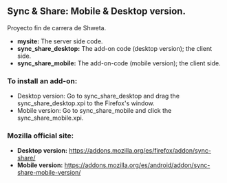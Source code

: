 Sync & Share: Mobile & Desktop version.
------------------------------------------------------------------------------------------------------------
Proyecto fin de carrera de Shweta.

* **mysite:** The server side code.
* **sync_share_desktop:** The add-on code (desktop version); the client side.
* **sync_share_mobile:** The add-on-code (mobile version); the client side.

### To install an add-on:
* Desktop version: Go to sync_share_desktop and drag the sync_share_desktop.xpi to the Firefox's window.
* Mobile version: Go to sync_share_mobile and click the sync_share_mobile.xpi.

### Mozilla official site:
* **Desktop version:** <a href="https://addons.mozilla.org/es/firefox/addon/sync-share/">https://addons.mozilla.org/es/firefox/addon/sync-share/</a>
* **Mobile version:** <a href="https://addons.mozilla.org/es/android/addon/sync-share-mobile-version/">https://addons.mozilla.org/es/android/addon/sync-share-mobile-version/</a>
